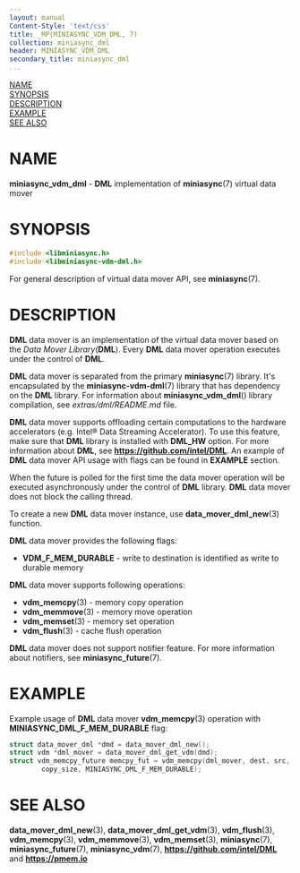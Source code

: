 ```yaml
---
layout: manual
Content-Style: 'text/css'
title: _MP(MINIASYNC_VDM_DML, 7)
collection: miniasync_dml
header: MINIASYNC_VDM_DML
secondary_title: miniasync_dml
...
```


[comment]: <> (SPDX-License-Identifier: BSD-3-Clause)
[comment]: <> (Copyright 2022, Intel Corporation)

[comment]: <> (miniasync_vdm_dml.7 -- man page for miniasync-vdm-dml API)

[NAME](#name)<br />
[SYNOPSIS](#synopsis)<br />
[DESCRIPTION](#description)<br />
[EXAMPLE](#example)<br />
[SEE ALSO](#see-also)<br />

# NAME #

**miniasync_vdm_dml** - **DML** implementation of **miniasync**(7) virtual data mover

# SYNOPSIS #

```c
#include <libminiasync.h>
#include <libminiasync-vdm-dml.h>
```

For general description of virtual data mover API, see **miniasync**(7).

# DESCRIPTION #

**DML** data mover is an implementation of the virtual data mover based on
the *Data Mover Library*(**DML**). Every **DML** data mover operation
executes under the control of **DML**.

**DML** data mover is separated from the primary **miniasync**(7) library. It's encapsulated
by the **miniasync-vdm-dml**(7) library that has dependency on the **DML** library.
For information about **miniasync_vdm_dml**() library compilation, see *extras/dml/README.md* file.

**DML** data mover supports offloading certain computations to the hardware
accelerators (e.g. Intel® Data Streaming Accelerator). To use this feature, make
sure that **DML** library is installed with **DML_HW** option.
For more information about **DML**, see **<https://github.com/intel/DML>**.
An example of **DML** data mover API usage with flags can be found in **EXAMPLE** section.

When the future is polled for the first time the data mover operation will be executed
asynchronously under the control of **DML** library. **DML** data mover does not
block the calling thread.

To create a new **DML** data mover instance, use **data_mover_dml_new**(3) function.

**DML** data mover provides the following flags:

* **VDM_F_MEM_DURABLE** - write to destination is identified as write to durable memory

**DML** data mover supports following operations:

* **vdm_memcpy**(3) - memory copy operation
* **vdm_memmove**(3) - memory move operation
* **vdm_memset**(3) - memory set operation
* **vdm_flush**(3) - cache flush operation

**DML** data mover does not support notifier feature. For more information about
notifiers, see **miniasync_future**(7).

# EXAMPLE #

Example usage of **DML** data mover **vdm_memcpy**(3) operation with
**MINIASYNC_DML_F_MEM_DURABLE** flag:
```c
struct data_mover_dml *dmd = data_mover_dml_new();
struct vdm *dml_mover = data_mover_dml_get_vdm(dmd);
struct vdm_memcpy_future memcpy_fut = vdm_memcpy(dml_mover, dest, src,
		copy_size, MINIASYNC_DML_F_MEM_DURABLE);
```

# SEE ALSO #

**data_mover_dml_new**(3), **data_mover_dml_get_vdm**(3),
**vdm_flush**(3), **vdm_memcpy**(3), **vdm_memmove**(3), **vdm_memset**(3),
**miniasync**(7), **miniasync_future**(7), **miniasync_vdm**(7),
**<https://github.com/intel/DML>** and **<https://pmem.io>**
